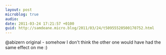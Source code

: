 ```yaml
---
layout: post
microblog: true
audio: 
date: 2011-03-24 17:21:57 +0100
guid: http://samdeane.micro.blog/2011/03/24/t50955520500170752.html
---
```

@abizern original - somehow I don't think the other one would have had the same effect on me :)
